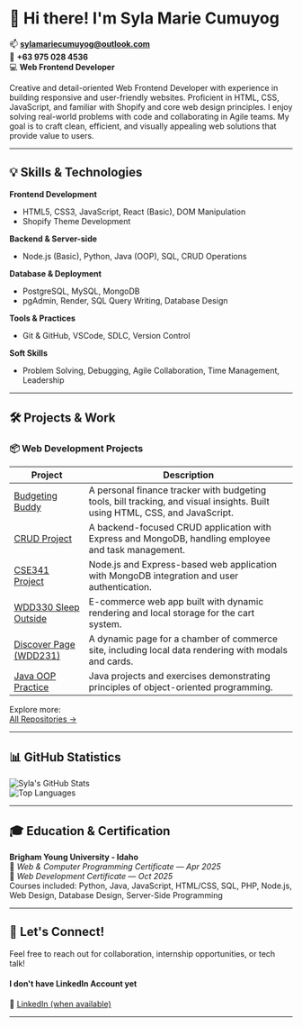 # 👋 Hi there! I'm Syla Marie Cumuyog

📫 **sylamariecumuyog@outlook.com**  
📱 **+63 975 028 4536**  
💻 **Web Frontend Developer**  

Creative and detail-oriented Web Frontend Developer with experience in building responsive and user-friendly websites. Proficient in HTML, CSS, JavaScript, and familiar with Shopify and core web design principles. I enjoy solving real-world problems with code and collaborating in Agile teams. My goal is to craft clean, efficient, and visually appealing web solutions that provide value to users.

---

## 💡 Skills & Technologies

**Frontend Development**  
- HTML5, CSS3, JavaScript, React (Basic), DOM Manipulation  
- Shopify Theme Development  

**Backend & Server-side**  
- Node.js (Basic), Python, Java (OOP), SQL, CRUD Operations  

**Database & Deployment**  
- PostgreSQL, MySQL, MongoDB  
- pgAdmin, Render, SQL Query Writing, Database Design  

**Tools & Practices**  
- Git & GitHub, VSCode, SDLC, Version Control  

**Soft Skills**  
- Problem Solving, Debugging, Agile Collaboration, Time Management, Leadership

---

## 🛠 Projects & Work

### 📦 Web Development Projects

| Project | Description |
|--------|-------------|
| [Budgeting Buddy](https://github.com/sylamarie/budgeting-buddy) | A personal finance tracker with budgeting tools, bill tracking, and visual insights. Built using HTML, CSS, and JavaScript. |
| [CRUD Project](https://github.com/sylamarie/crud-project) | A backend-focused CRUD application with Express and MongoDB, handling employee and task management. |
| [CSE341 Project](https://github.com/sylamarie/cse341-project) | Node.js and Express-based web application with MongoDB integration and user authentication. |
| [WDD330 Sleep Outside](https://github.com/lishdiane/wdd330-sleepoutside) | E-commerce web app built with dynamic rendering and local storage for the cart system. |
| [Discover Page (WDD231)](https://github.com/sylamarie/wdd231) | A dynamic page for a chamber of commerce site, including local data rendering with modals and cards. |
| [Java OOP Practice](https://github.com/sylamarie/cse210) | Java projects and exercises demonstrating principles of object-oriented programming. |

Explore more:  
[All Repositories →](https://github.com/sylamarie?tab=repositories)

---

## 📊 GitHub Statistics

![Syla's GitHub Stats](https://github-readme-stats.vercel.app/api?username=sylamarie&show_icons=true&theme=radical&count_private=true)  
![Top Languages](https://github-readme-stats.vercel.app/api/top-langs/?username=sylamarie&layout=compact&theme=radical)

---

## 🎓 Education & Certification

**Brigham Young University - Idaho**  
📍 *Web & Computer Programming Certificate* — *Apr 2025*  
📍 *Web Development Certificate* — *Oct 2025*  
Courses included: Python, Java, JavaScript, HTML/CSS, SQL, PHP, Node.js, Web Design, Database Design, Server-Side Programming

---

## 🤝 Let's Connect!

Feel free to reach out for collaboration, internship opportunities, or tech talk!  
#### I don't have LinkedIn Account yet
🔗 [LinkedIn (when available)](https://www.linkedin.com/in/yourprofile) 

---
